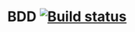 # BDD  [![Build status](https://ci.appveyor.com/api/projects/status/v1ki09236glgexe9?svg=true)](https://ci.appveyor.com/project/antidot8/bdd)